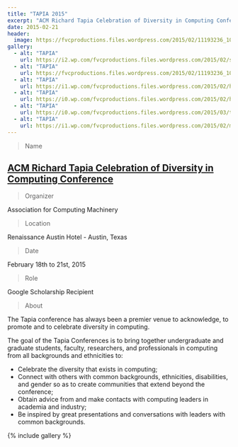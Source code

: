 ```yaml
---
title: "TAPIA 2015"
excerpt: "ACM Richard Tapia Celebration of Diversity in Computing Conference"
date: 2015-02-21
header:
  image: https://fvcproductions.files.wordpress.com/2015/02/11193236_10205024245979886_9129577345082938607_n.jpg
gallery:
  - alt: "TAPIA"
    url: https://i2.wp.com/fvcproductions.files.wordpress.com/2015/02/scholarship-reception.jpg
  - alt: "TAPIA"
    url: https://fvcproductions.files.wordpress.com/2015/02/11193236_10205024245979886_9129577345082938607_n.jp
  - alt: "TAPIA"
    url: https://i1.wp.com/fvcproductions.files.wordpress.com/2015/02/hic-people.jpg
  - alt: "TAPIA"
    url: https://i0.wp.com/fvcproductions.files.wordpress.com/2015/02/hic-pres.jpg
  - alt: "TAPIA"
    url: https://i0.wp.com/fvcproductions.files.wordpress.com/2015/03/tapia-2015-001.jpg
  - alt: "TAPIA"
    url: https://i1.wp.com/fvcproductions.files.wordpress.com/2015/02/my-lanyard1.jpg
---
```


> Name

## <a title="TAPIA" href="https://tapiaconference.org/" target="_blank" rel="noopener">ACM Richard Tapia Celebration of Diversity in Computing Conference</a>

> Organizer

Association for Computing Machinery

> Location

Renaissance Austin Hotel - Austin, Texas

> Date

February 18th to 21st, 2015

> Role

Google Scholarship Recipient

> About

The Tapia conference has always been a premier venue to acknowledge, to promote and to celebrate diversity in computing.

The goal of the Tapia Conferences is to bring together undergraduate and graduate students, faculty, researchers, and professionals in computing from all backgrounds and ethnicities to:

- Celebrate the diversity that exists in computing;
- Connect with others with common backgrounds, ethnicities, disabilities, and gender so as to create communities that extend beyond the conference;
- Obtain advice from and make contacts with computing leaders in academia and industry;
- Be inspired by great presentations and conversations with leaders with common backgrounds.

{% include gallery %}